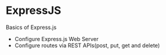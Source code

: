 # ExpressJS

Basics of Express.js

- Configure Express.js Web Server
- Configure routes via REST APIs(post, put, get and delete)

